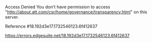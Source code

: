 Access Denied
You don't have permission to access "http://about.att.com/csr/home/governance/transparency.html" on this server.

Reference #18.192d3e17.1732546123.6f412637

https://errors.edgesuite.net/18.192d3e17.1732546123.6f412637